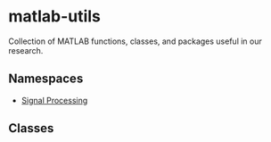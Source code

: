 # matlab-utils
Collection of MATLAB functions, classes, and packages useful in our research.


## Namespaces
- [Signal Processing](https://github.com/nmcl-marquette/matlab-utils-sigproc)


## Classes
